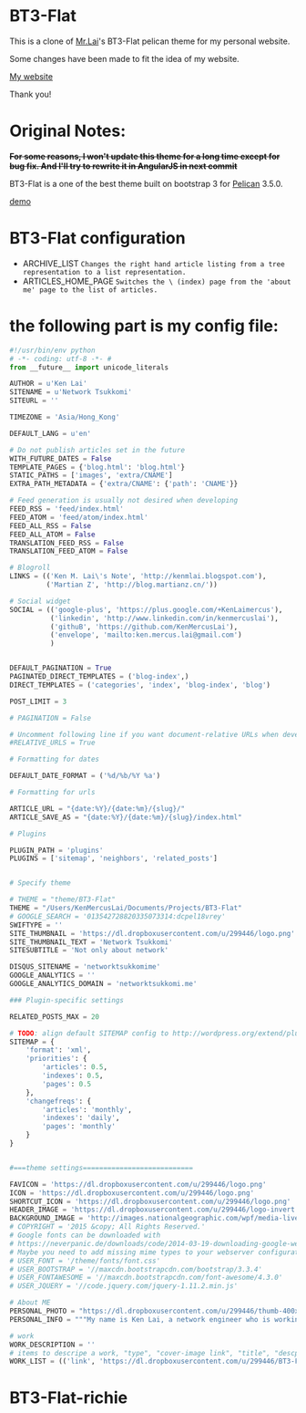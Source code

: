 BT3-Flat
=======
This is a clone of [Mr.Lai](https://github.com/KenMercusLai/BT3-Flat)'s BT3-Flat pelican theme for my personal website.
  
Some changes have been made to fit the idea of my website.
  
[My website](http://taolinrichie.com)
  
  
Thank you!
  
  
  
Original Notes:
==========

~~**For some reasons, I won't update this theme for a long time except for bug fix. And I'll try to rewrite it in AngularJS in next commit**~~


BT3-Flat is a one of the best theme built on bootstrap 3 for [Pelican](http://getpelican.com) 3.5.0.

[demo](http://kenmercuslai.github.io/blog/index.html)

BT3-Flat configuration
==========
* ARCHIVE_LIST `Changes the right hand article listing from a tree representation
to a list representation.`
* ARTICLES_HOME_PAGE `Switches the \ (index) page from the 'about me' page to
the list of articles.`

the following part is my config file:
==========

```python
#!/usr/bin/env python
# -*- coding: utf-8 -*- #
from __future__ import unicode_literals

AUTHOR = u'Ken Lai'
SITENAME = u'Network Tsukkomi'
SITEURL = ''

TIMEZONE = 'Asia/Hong_Kong'

DEFAULT_LANG = u'en'

# Do not publish articles set in the future
WITH_FUTURE_DATES = False
TEMPLATE_PAGES = {'blog.html': 'blog.html'}
STATIC_PATHS = ['images', 'extra/CNAME']
EXTRA_PATH_METADATA = {'extra/CNAME': {'path': 'CNAME'}}

# Feed generation is usually not desired when developing
FEED_RSS = 'feed/index.html'
FEED_ATOM = 'feed/atom/index.html'
FEED_ALL_RSS = False
FEED_ALL_ATOM = False
TRANSLATION_FEED_RSS = False
TRANSLATION_FEED_ATOM = False

# Blogroll
LINKS = (('Ken M. Lai\'s Note', 'http://kenmlai.blogspot.com'),
         ('Martian Z', 'http://blog.martianz.cn/'))

# Social widget
SOCIAL = (('google-plus', 'https://plus.google.com/+KenLaimercus'),
          ('linkedin', 'http://www.linkedin.com/in/kenmercuslai'),
          ('githuB', 'https://github.com/KenMercusLai'),
          ('envelope', 'mailto:ken.mercus.lai@gmail.com')
          )


DEFAULT_PAGINATION = True
PAGINATED_DIRECT_TEMPLATES = ('blog-index',)
DIRECT_TEMPLATES = ('categories', 'index', 'blog-index', 'blog')

POST_LIMIT = 3

# PAGINATION = False

# Uncomment following line if you want document-relative URLs when developing
#RELATIVE_URLS = True

# Formatting for dates

DEFAULT_DATE_FORMAT = ('%d/%b/%Y %a')

# Formatting for urls

ARTICLE_URL = "{date:%Y}/{date:%m}/{slug}/"
ARTICLE_SAVE_AS = "{date:%Y}/{date:%m}/{slug}/index.html"

# Plugins

PLUGIN_PATH = 'plugins'
PLUGINS = ['sitemap', 'neighbors', 'related_posts']


# Specify theme

# THEME = "theme/BT3-Flat"
THEME = "/Users/KenMercusLai/Documents/Projects/BT3-Flat"
# GOOGLE_SEARCH = '013542728820335073314:dcpel18vrey'
SWIFTYPE = ''
SITE_THUMBNAIL = 'https://dl.dropboxusercontent.com/u/299446/logo.png'
SITE_THUMBNAIL_TEXT = 'Network Tsukkomi'
SITESUBTITLE = 'Not only about network'

DISQUS_SITENAME = 'networktsukkomime'
GOOGLE_ANALYTICS = ''
GOOGLE_ANALYTICS_DOMAIN = 'networktsukkomi.me'

### Plugin-specific settings

RELATED_POSTS_MAX = 20

# TODO: align default SITEMAP config to http://wordpress.org/extend/plugins/google-sitemap-generator/stats/
SITEMAP = {
    'format': 'xml',
    'priorities': {
        'articles': 0.5,
        'indexes': 0.5,
        'pages': 0.5
    },
    'changefreqs': {
        'articles': 'monthly',
        'indexes': 'daily',
        'pages': 'monthly'
    }
}


#===theme settings===========================

FAVICON = 'https://dl.dropboxusercontent.com/u/299446/logo.png'
ICON = 'https://dl.dropboxusercontent.com/u/299446/logo.png'
SHORTCUT_ICON = 'https://dl.dropboxusercontent.com/u/299446/logo.png'
HEADER_IMAGE = 'https://dl.dropboxusercontent.com/u/299446/logo-invert.png'
BACKGROUND_IMAGE = 'http://images.nationalgeographic.com/wpf/media-live/photos/000/763/cache/egret-fog-reflection_76312_990x742.jpg'
# COPYRIGHT = '2015 &copy; All Rights Reserved.'
# Google fonts can be downloaded with
# https://neverpanic.de/downloads/code/2014-03-19-downloading-google-web-fonts-for-local-hosting-fetch.sh'
# Maybe you need to add missing mime types to your webserver configuration
# USER_FONT = '/theme/fonts/font.css'
# USER_BOOTSTRAP = '//maxcdn.bootstrapcdn.com/bootstrap/3.3.4'
# USER_FONTAWESOME = '//maxcdn.bootstrapcdn.com/font-awesome/4.3.0'
# USER_JQUERY = '//code.jquery.com/jquery-1.11.2.min.js'

# About ME
PERSONAL_PHOTO = "https://dl.dropboxusercontent.com/u/299446/thumb-400x400.png"
PERSONAL_INFO = """My name is Ken Lai, a network engineer who is working & living in Shenzhen, China. I've spent about 10 years in network industry from doing operational routines at first, to work as a tech consultant with my sales partner in one of the greatest company in this world. I also do program work a lot as a personal hobby in my part-time. I learnt variety of languages, like C, C++, ASM, Object-Pascal since 6th grade in elementary school. But Python has been my favorite since I knew it for the first time in 2006. Also, English is my second language while my mother tongue is Madrin. I can speak some Japanese, and now is  preparing for the official Japanese certification."""

# work
WORK_DESCRIPTION = ''
# items to descripe a work, "type", "cover-image link", "title", "descption", "link"
WORK_LIST = (('link', 'https://dl.dropboxusercontent.com/u/299446/BT3-Flat.png', 'BT3-Flat', 'A BT3 flat theme for pelican', 'https://github.com/KenMercusLai/plumage'),)
```
# BT3-Flat-richie
